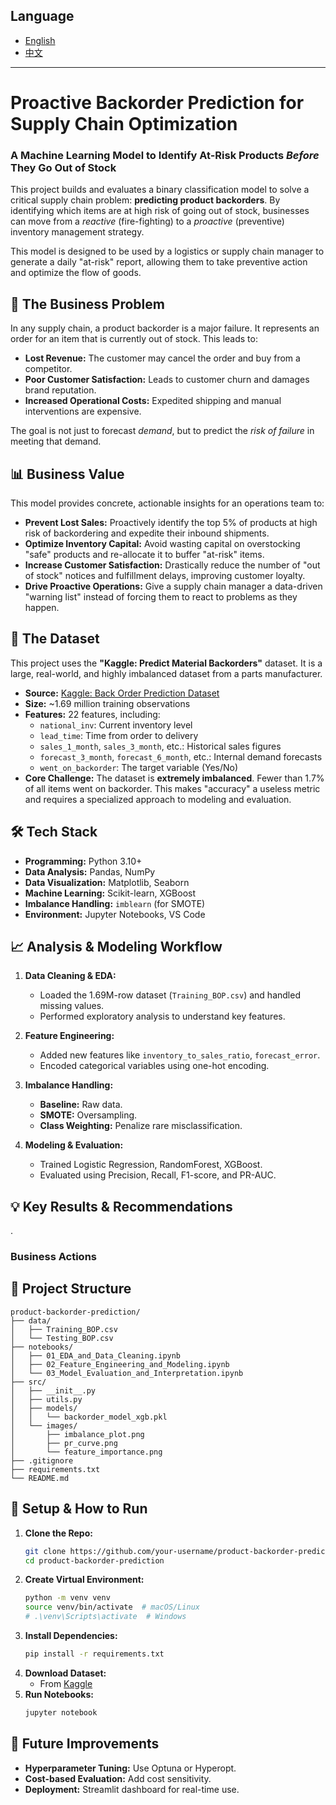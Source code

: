 ## Language
- [English](README.md)
- [中文](README_zh.md)

---
# Proactive Backorder Prediction for Supply Chain Optimization

### A Machine Learning Model to Identify At-Risk Products *Before* They Go Out of Stock

This project builds and evaluates a binary classification model to solve a critical supply chain problem: **predicting product backorders**. By identifying which items are at high risk of going out of stock, businesses can move from a *reactive* (fire-fighting) to a *proactive* (preventive) inventory management strategy.

This model is designed to be used by a logistics or supply chain manager to generate a daily "at-risk" report, allowing them to take preventive action and optimize the flow of goods.

## 🚀 The Business Problem

In any supply chain, a product backorder is a major failure. It represents an order for an item that is currently out of stock. This leads to:

* **Lost Revenue:** The customer may cancel the order and buy from a competitor.
* **Poor Customer Satisfaction:** Leads to customer churn and damages brand reputation.
* **Increased Operational Costs:** Expedited shipping and manual interventions are expensive.

The goal is not just to forecast *demand*, but to predict the *risk of failure* in meeting that demand.

## 📊 Business Value

This model provides concrete, actionable insights for an operations team to:

* **Prevent Lost Sales:** Proactively identify the top 5% of products at high risk of backordering and expedite their inbound shipments.
* **Optimize Inventory Capital:** Avoid wasting capital on overstocking "safe" products and re-allocate it to buffer "at-risk" items.
* **Increase Customer Satisfaction:** Drastically reduce the number of "out of stock" notices and fulfillment delays, improving customer loyalty.
* **Drive Proactive Operations:** Give a supply chain manager a data-driven "warning list" instead of forcing them to react to problems as they happen.

## 💾 The Dataset

This project uses the **"Kaggle: Predict Material Backorders"** dataset. It is a large, real-world, and highly imbalanced dataset from a parts manufacturer.

* **Source:** [Kaggle: Back Order Prediction Dataset](https://www.kaggle.com/datasets/gowthammiryala/back-order-prediction-dataset)
* **Size:** ~1.69 million training observations
* **Features:** 22 features, including:
    * `national_inv`: Current inventory level
    * `lead_time`: Time from order to delivery
    * `sales_1_month`, `sales_3_month`, etc.: Historical sales figures
    * `forecast_3_month`, `forecast_6_month`, etc.: Internal demand forecasts
    * `went_on_backorder`: The target variable (Yes/No)
* **Core Challenge:** The dataset is **extremely imbalanced**. Fewer than 1.7% of all items went on backorder. This makes "accuracy" a useless metric and requires a specialized approach to modeling and evaluation.

## 🛠️ Tech Stack

* **Programming:** Python 3.10+
* **Data Analysis:** Pandas, NumPy
* **Data Visualization:** Matplotlib, Seaborn
* **Machine Learning:** Scikit-learn, XGBoost
* **Imbalance Handling:** `imblearn` (for SMOTE)
* **Environment:** Jupyter Notebooks, VS Code

## 📈 Analysis & Modeling Workflow

1.  **Data Cleaning & EDA:**
    * Loaded the 1.69M-row dataset (`Training_BOP.csv`) and handled missing values.
    * Performed exploratory analysis to understand key features.

2.  **Feature Engineering:**
    * Added new features like `inventory_to_sales_ratio`, `forecast_error`.
    * Encoded categorical variables using one-hot encoding.

3.  **Imbalance Handling:**
    * **Baseline:** Raw data.
    * **SMOTE:** Oversampling.
    * **Class Weighting:** Penalize rare misclassification.

4.  **Modeling & Evaluation:**
    * Trained Logistic Regression, RandomForest, XGBoost.
    * Evaluated using Precision, Recall, F1-score, and PR-AUC.

## 💡 Key Results & Recommendations

.

### **Business Actions**



## 📁 Project Structure

```
product-backorder-prediction/
├── data/
│   ├── Training_BOP.csv
│   └── Testing_BOP.csv
├── notebooks/
│   ├── 01_EDA_and_Data_Cleaning.ipynb
│   ├── 02_Feature_Engineering_and_Modeling.ipynb
│   └── 03_Model_Evaluation_and_Interpretation.ipynb
├── src/
│   ├── __init__.py
│   ├── utils.py
│   ├── models/
│   │   └── backorder_model_xgb.pkl
│   └── images/
│       ├── imbalance_plot.png
│       ├── pr_curve.png
│       └── feature_importance.png
├── .gitignore
├── requirements.txt
└── README.md
```

## 🔌 Setup & How to Run

1. **Clone the Repo:**
    ```bash
    git clone https://github.com/your-username/product-backorder-prediction.git
    cd product-backorder-prediction
    ```
2. **Create Virtual Environment:**
    ```bash
    python -m venv venv
    source venv/bin/activate  # macOS/Linux
    # .\venv\Scripts\activate  # Windows
    ```
3. **Install Dependencies:**
    ```bash
    pip install -r requirements.txt
    ```
4. **Download Dataset:**
    * From [Kaggle](https://www.kaggle.com/datasets/gowthammiryala/back-order-prediction-dataset)
5. **Run Notebooks:**
    ```bash
    jupyter notebook
    ```

## 🚀 Future Improvements

* **Hyperparameter Tuning:** Use Optuna or Hyperopt.  
* **Cost-based Evaluation:** Add cost sensitivity.  
* **Deployment:** Streamlit dashboard for real-time use.
